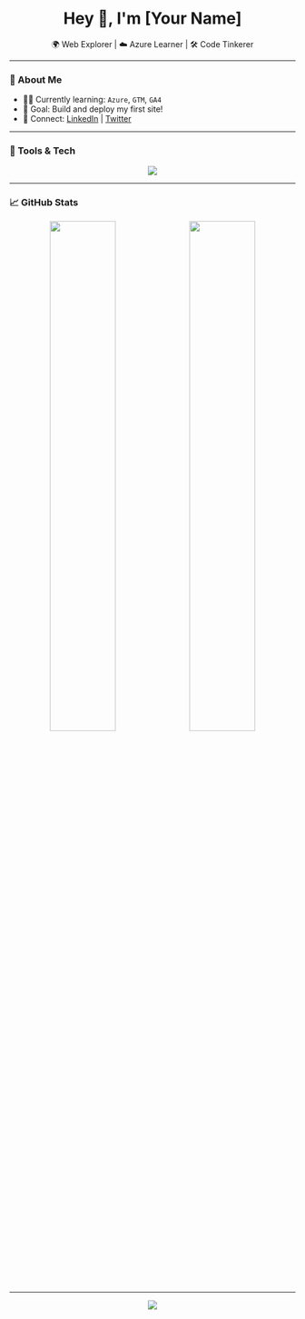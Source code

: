 <h1 align="center">Hey 👋, I'm [Your Name]</h1>
<p align="center">🌍 Web Explorer | ☁️ Azure Learner | 🛠️ Code Tinkerer</p>

---

### 🚀 About Me
- 🧑‍💻 Currently learning: `Azure`, `GTM`, `GA4`
- 🎯 Goal: Build and deploy my first site!
- 🔗 Connect: [LinkedIn](https://linkedin.com/in/yourname) | [Twitter](https://twitter.com/yourhandle)

---

### 🧰 Tools & Tech
<p align="center">
  <img src="https://skillicons.dev/icons?i=html,css,js,git,github,azure,vscode" />
</p>

---

### 📈 GitHub Stats
<p align="center">
  <img src="https://github-readme-stats.vercel.app/api?username=yourusername&show_icons=true&theme=tokyonight&hide=issues&hide_border=true" width="48%" />
  <img src="https://github-readme-streak-stats.herokuapp.com/?user=yourusername&theme=tokyonight&hide_border=true" width="48%" />
</p>

---

<p align="center">
  <img src="https://github-profile-summary-cards.vercel.app/api/cards/profile-details?username=yourusername&theme=github_dark" />
</p>
